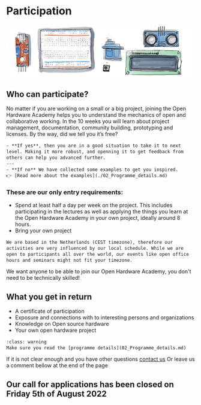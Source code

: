 # Participation 
![hardware illustration](img/jpg/banner_2.jpg)

## Who can participate?
No matter if you are working on a small or a big project, joining the Open Hardware Academy helps you to understand the mechanics of open and collaborative working. In the 10 weeks you will learn about project management, documentation, community building, prototyping and licenses. By the way, did we tell you it’s free?

```{admonition} Do you have a prototype that works already?
- **If yes**, then you are in a good situation to take it to next level. Making it more robust, and openning it to get feedback from others can help you advanced further.
---
- **If no** We have collected some examples to get you inspired.
👉 [Read more about the examples](./02_Programme_details.md)
```

### These are our only entry requirements:
- Spend at least half a day per week on the project. This includes participating in the lectures as well as applying the things you learn at the Open Hardware Academy in your own project, ideally around 8 hours.
- Bring your own project

```{admonition} About the timezone!
We are based in the Netherlands (CEST timezone), therefore our activities are very influenced by our local schedule. While we are open to participants all over the world, our events like open office hours and seminars might not fit your timezone.
```

We want anyone to be able to join our Open Hardware Academy, you don't need to be technically skilled!

## What you get in return
- A certificate of participation
- Exposure and connections with to interesting persons and organizations
- Knowledge on Open source hardware 
- Your own open hardware project

```{admonition} Before signing up
:class: warning
Make sure you read the [programme details](02_Programme_details.md)
```
If it is not clear enough and you have other questions [contact us](./05_Organizers.md)
Or leave us a comment bellow at the end of the page

## Our call for applications has been closed on Friday 5th of August 2022 
